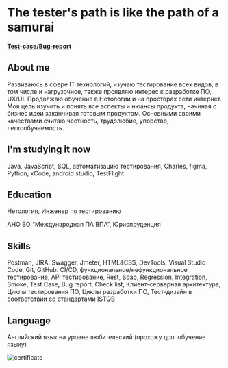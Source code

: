 # The tester's path is like the path of a samurai

[**Test-case/Bug-report**](https://github.com/Freshik115/My-work)


## About me

Развиваюсь в сфере IT технологий, изучаю тестирование всех видов, в том числе и нагрузочное, также проявляю интерес к разработке ПО, UX/UI. Продолжаю обучение в Нетологии и на просторах сети интернет. 
Моя цель изучить и понять все аспекты и нюансы продукта, начиная с бизнес идеи заканчивая готовым продуктом. Основными своими качествами считаю честность, трудолюбие, упорство, легкообучаемость.  


## I'm studying it now

Java, JavaScript, SQL, автоматизацию тестирования, Charles, figma, Python, xCode, android studio, TestFlight.

## Education

Нетология, Инженер по тестированию

АНО ВО “Международная ПА ВПА”, Юриспруденция

## Skills

Postman, JIRA, Swagger, Jmeter, HTML&CSS, DevTools, Visual Studio Code, Git, GitHub.
CI/CD, функциональное/нефункциональное тестирование, API тестирование, 
Rest, Soap, Regression, Integration, Smoke, 
Test Case, Bug report, 
Check list, Клиент-серверная архитектура, 
Циклы тестирования ПО, Циклы разработки ПО, Тест-дизайн в соответствии со стандартами ISTQB

## Language

Английский язык на уровне любительский (прохожу доп. обучение языку)

![certificate](https://github.com/Freshik115/About-Me/assets/155950115/3a407e27-31eb-4f3c-8282-6fade2cae07a)






